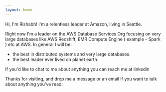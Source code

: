 ```yaml
---
layout: home
---
```


Hi, I'm Rishabh! I'm a relentless leader at Amazon, living in Seattle.

Right now I'm a leader on the AWS Database Services Org focusing on very large databases like AWS Redshift, 
EMR Compute Engine ( example - Spark ) etc at AWS. In general
I will be:
- the best in distributed systems and very large databases.
- the best leader ever lived on planet earth.


If you'd like to chat to me about anything you can reach me at linkedin

Thanks for visiting, and drop me a message or an email if you want to talk about
anything you've read.